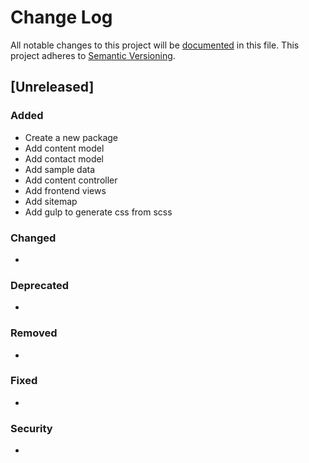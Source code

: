 # Change Log
All notable changes to this project will be [documented](http://keepachangelog.com/) in this file.
This project adheres to [Semantic Versioning](http://semver.org/).

## [Unreleased]
### Added
- Create a new package
- Add content model
- Add contact model
- Add sample data
- Add content controller
- Add frontend views
- Add sitemap
- Add gulp to generate css from scss

### Changed
- 

### Deprecated
-

### Removed
-

### Fixed
- 

### Security
-
